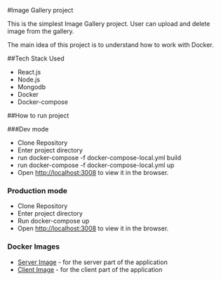 #Image Gallery project

This is the simplest Image Gallery project.
User can upload and delete image from the gallery.

The main idea of this project is to understand how to work with Docker.

##Tech Stack Used

- React.js
- Node.js
- Mongodb
- Docker
- Docker-compose

##How to run project

###Dev mode

- Clone Repository
- Enter project directory
- run docker-compose -f docker-compose-local.yml build
- run docker-compose -f docker-compose-local.yml up
- Open [http://localhost:3008](http://localhost:3008) to view it in the browser.

### Production mode

- Clone Repository
- Enter project directory
- Run docker-compose up
- Open [http://localhost:3008](http://localhost:3008) to view it in the browser.

### Docker Images
- [Server Image](https://hub.docker.com/r/matr369/gallery_server) - for the server part of the application
- [Client Image](https://hub.docker.com/r/matr369/gallery_client) - for the client part of the application
